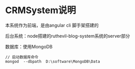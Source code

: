 # CRMSystem说明
本系统作为前端，是由angular cli 脚手架搭建的

后台系统：node搭建的ruthevil-blog-system系统的server部分

数据库：使用MongoDB
```
// 启动数据库命令
mongod  --dbpath  D:\software\MongoDB\Data
```
